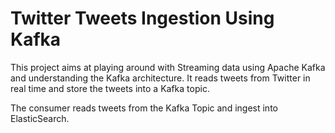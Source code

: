 # Twitter Tweets Ingestion Using Kafka

This project aims at playing around with Streaming data using Apache Kafka and understanding the Kafka architecture. It reads tweets from Twitter in real time and store the tweets into a Kafka topic.

The consumer reads tweets from the Kafka Topic and ingest into ElasticSearch.
